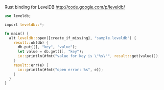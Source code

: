 Rust binding for LevelDB
http://code.google.com/p/leveldb/

```rust
use leveldb;

import leveldb::*;

fn main() {
  alt leveldb::open([create_if_missing], "sample.leveldb") {
    result::ok(db) {
      db.put([], "key", "value");
      let value = db.get([], "key");
      io::println(#fmt("value for key is \"%s\"", result::get(value)));
    }
    result::err(e) {
      io::println(#fmt("open error: %s", e));
    }
  }
}
```
